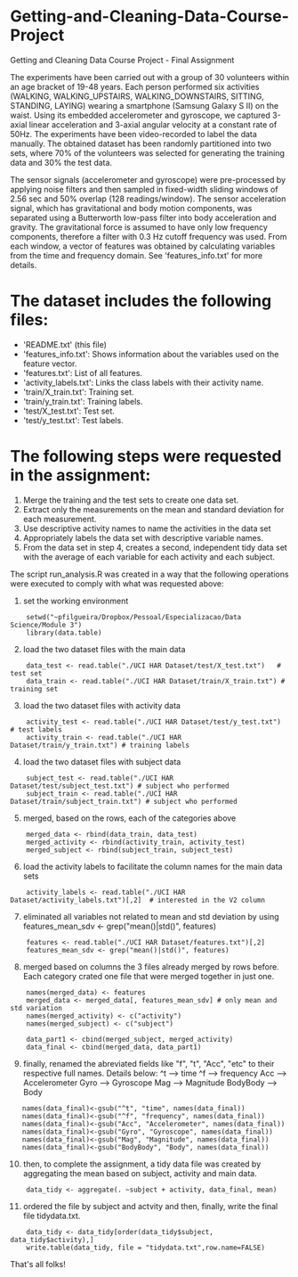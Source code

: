 # Getting-and-Cleaning-Data-Course-Project
Getting and Cleaning Data Course Project - Final Assignment

The experiments have been carried out with a group of 30 volunteers within an age bracket of 19-48 years. Each person performed six activities (WALKING, WALKING_UPSTAIRS, WALKING_DOWNSTAIRS, SITTING, STANDING, LAYING) wearing a smartphone (Samsung Galaxy S II) on the waist. Using its embedded accelerometer and gyroscope, we captured 3-axial linear acceleration and 3-axial angular velocity at a constant rate of 50Hz. The experiments have been video-recorded to label the data manually. The obtained dataset has been randomly partitioned into two sets, where 70% of the volunteers was selected for generating the training data and 30% the test data. 

The sensor signals (accelerometer and gyroscope) were pre-processed by applying noise filters and then sampled in fixed-width sliding windows of 2.56 sec and 50% overlap (128 readings/window). The sensor acceleration signal, which has gravitational and body motion components, was separated using a Butterworth low-pass filter into body acceleration and gravity. The gravitational force is assumed to have only low frequency components, therefore a filter with 0.3 Hz cutoff frequency was used. From each window, a vector of features was obtained by calculating variables from the time and frequency domain. See 'features_info.txt' for more details. 

The dataset includes the following files:
=========================================

- 'README.txt' (this file)
- 'features_info.txt': Shows information about the variables used on the feature vector.
- 'features.txt': List of all features.
- 'activity_labels.txt': Links the class labels with their activity name.
- 'train/X_train.txt': Training set.
- 'train/y_train.txt': Training labels.
- 'test/X_test.txt': Test set.
- 'test/y_test.txt': Test labels.

The following steps were requested in the assignment:
=================================================================
1. Merge the training and the test sets to create one data set.
2. Extract only the measurements on the mean and standard deviation for each measurement.
3. Use descriptive activity names to name the activities in the data set
4. Appropriately labels the data set with descriptive variable names.
5. From the data set in step 4, creates a second, independent tidy data set with the average of each variable for each activity and each subject.

The script run_analysis.R was created in a way that the following operations were executed to comply with what was requested above:
1. set the working environment
```
    setwd("~pfilgueira/Dropbox/Pessoal/Especializacao/Data Science/Module 3")
    library(data.table)
```
2. load the two dataset files with the main data
```
    data_test <- read.table("./UCI HAR Dataset/test/X_test.txt")   # test set
    data_train <- read.table("./UCI HAR Dataset/train/X_train.txt") # training set
```

3. load the two dataset files with activity data
```
    activity_test <- read.table("./UCI HAR Dataset/test/y_test.txt")   # test labels
    activity_train <- read.table("./UCI HAR Dataset/train/y_train.txt") # training labels
```
4. load the two dataset files with subject data
```
    subject_test <- read.table("./UCI HAR Dataset/test/subject_test.txt") # subject who performed
    subject_train <- read.table("./UCI HAR Dataset/train/subject_train.txt") # subject who performed
```
5. merged, based on the rows, each of the categories above
```
    merged_data <- rbind(data_train, data_test)
    merged_activity <- rbind(activity_train, activity_test)
    merged_subject <- rbind(subject_train, subject_test)
```    
6. load the activity labels to facilitate the column names for the main data sets
```
    activity_labels <- read.table("./UCI HAR Dataset/activity_labels.txt")[,2]  # interested in the V2 column
```
7. eliminated all variables not related to mean and std deviation by using features_mean_sdv <- grep("mean()|std()", features)
```
    features <- read.table("./UCI HAR Dataset/features.txt")[,2]
    features_mean_sdv <- grep("mean()|std()", features)
```
8. merged based on columns the 3 files already merged by rows before.   Each category crated one file that were merged together in just one.
```
    names(merged_data) <- features
    merged_data <- merged_data[, features_mean_sdv] # only mean and std variation
    names(merged_activity) <- c("activity")
    names(merged_subject) <- c("subject")
    
    data_part1 <- cbind(merged_subject, merged_activity)
    data_final <- cbind(merged_data, data_part1)
```    
9. finally, renamed the abreviated fields like "f", "t", "Acc", "etc" to their respective full names.  Details below:
 ^t --> time
 ^f --> frequency
 Acc --> Accelerometer
 Gyro --> Gyroscope
 Mag --> Magnitude
 BodyBody --> Body
 ```
    names(data_final)<-gsub("^t", "time", names(data_final))
    names(data_final)<-gsub("^f", "frequency", names(data_final))
    names(data_final)<-gsub("Acc", "Accelerometer", names(data_final))
    names(data_final)<-gsub("Gyro", "Gyroscope", names(data_final))
    names(data_final)<-gsub("Mag", "Magnitude", names(data_final))
    names(data_final)<-gsub("BodyBody", "Body", names(data_final))
```
10. then, to complete the assignment, a tidy data file was created by aggregating the mean based on subject, activity and main data.
```
    data_tidy <- aggregate(. ~subject + activity, data_final, mean)
```    
11. ordered the file by subject and actvity and then, finally, write the final file tidydata.txt.
```
    data_tidy <- data_tidy[order(data_tidy$subject, data_tidy$activity),]
    write.table(data_tidy, file = "tidydata.txt",row.name=FALSE)
```    
That's all folks!


